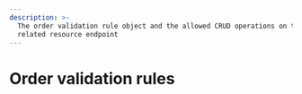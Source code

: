 ```yaml
---
description: >-
  The order validation rule object and the allowed CRUD operations on the
  related resource endpoint
---
```


# Order validation rules

